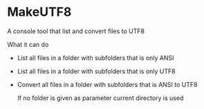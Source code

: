 # MakeUTF8
A console tool that list and convert files to UTF8

What it can do
- List all files in a folder with subfolders that is only ANSI
- List all files in a folder with subfolders that is only UTF8
- Convert all files in a folder with subfolders that is ANSI to UTF8

  If no folder is given as parameter current directory is used
